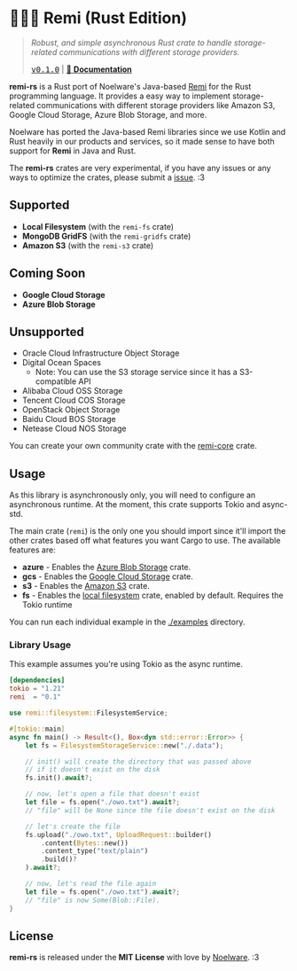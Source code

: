 # 🐻‍❄️🧶 Remi (Rust Edition)
> *Robust, and simple asynchronous Rust crate to handle storage-related communications with different storage providers.*
>
> <kbd><a href="https://github.com/Noelware/remi-rs/releases/0.1.0">v0.1.0</a></kbd> | [:scroll: **Documentation**](https://docs.rs/remi)

**remi-rs** is a Rust port of Noelware's Java-based [Remi](https://github.com/Noelware/remi) for the Rust programming language. It provides a easy way to implement storage-related communications with different storage providers like Amazon S3, Google Cloud Storage, Azure Blob Storage, and more.

Noelware has ported the Java-based Remi libraries since we use Kotlin and Rust heavily in our products and services, so it made sense to have both support for **Remi** in Java and Rust.

The **remi-rs** crates are very experimental, if you have any issues or any ways to optimize the crates, please submit a [issue](https://github.com/Noelware/remi-rs/issues/new). :3

## Supported
- **Local Filesystem** (with the `remi-fs` crate)
- **MongoDB GridFS** (with the `remi-gridfs` crate)
- **Amazon S3** (with the `remi-s3` crate)

## Coming Soon
- **Google Cloud Storage**
- **Azure Blob Storage**

## Unsupported
- Oracle Cloud Infrastructure Object Storage
- Digital Ocean Spaces
  - Note: You can use the S3 storage service since it has a S3-compatible API
- Alibaba Cloud OSS Storage
- Tencent Cloud COS Storage
- OpenStack Object Storage
- Baidu Cloud BOS Storage
- Netease Cloud NOS Storage

You can create your own community crate with the [remi-core](https://docs.rs/remi-core) crate.

## Usage
As this library is asynchronously only, you will need to configure an asynchronous runtime. At the moment, this crate supports Tokio and async-std.

The main crate (`remi`) is the only one you should import since it'll import the other crates based off what features you want Cargo to use. The available features are:

- **azure** - Enables the [Azure Blob Storage](https://docs.rs/remi-azure) crate.
- **gcs** - Enables the [Google Cloud Storage](https://docs.rs/remi-gcs) crate.
- **s3** - Enables the [Amazon S3](https://docs.rs/remi-s3) crate.
- **fs** - Enables the [local filesystem](https://docs.rs/remi-fs) crate, enabled by default. Requires the Tokio runtime

You can run each individual example in the [./examples](./examples) directory.

### Library Usage
This example assumes you're using Tokio as the async runtime.

```toml
[dependencies]
tokio = "1.21"
remi  = "0.1"
```

```rust
use remi::filesystem::FilesystemService;

#[tokio::main]
async fn main() -> Result<(), Box<dyn std::error::Error>> {
    let fs = FilesystemStorageService::new("./.data");

    // init() will create the directory that was passed above
    // if it doesn't exist on the disk
    fs.init().await?;

    // now, let's open a file that doesn't exist
    let file = fs.open("./owo.txt").await?;
    // "file" will be None since the file doesn't exist on the disk

    // let's create the file
    fs.upload("./owo.txt", UploadRequest::builder()
        .content(Bytes::new())
        .content_type("text/plain")
        .build()?
    ).await?;

    // now, let's read the file again
    let file = fs.open("./owo.txt").await?;
    // "file" is now Some(Blob::File).
}
```

## License
**remi-rs** is released under the **MIT License** with love by [Noelware](https://noelware.org). :3

